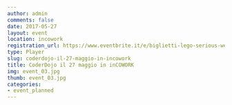 ```yaml
---
author: admin
comments: false
date: 2017-05-27
layout: event
location: incowork
registration_url: https://www.eventbrite.it/e/biglietti-lego-serious-wedo-incowork-cormano-33393734559
type: Player
slug: coderdojo-il-27-maggio-in-incowork
title: CoderDojo il 27 maggio in inCOWORK
img: event_03.jpg
thumb: event_03.jpg
categories:
- event_planned
---
```

